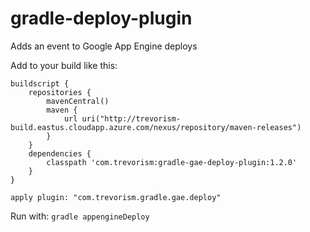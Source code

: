 # gradle-deploy-plugin

Adds an event to Google App Engine deploys

Add to your build like this:
```
buildscript {
	repositories {
        mavenCentral()
        maven {
            url uri("http://trevorism-build.eastus.cloudapp.azure.com/nexus/repository/maven-releases")
        }
    }
	dependencies {
        classpath 'com.trevorism:gradle-gae-deploy-plugin:1.2.0'
    }
}

apply plugin: "com.trevorism.gradle.gae.deploy"
```

Run with:
`gradle appengineDeploy`